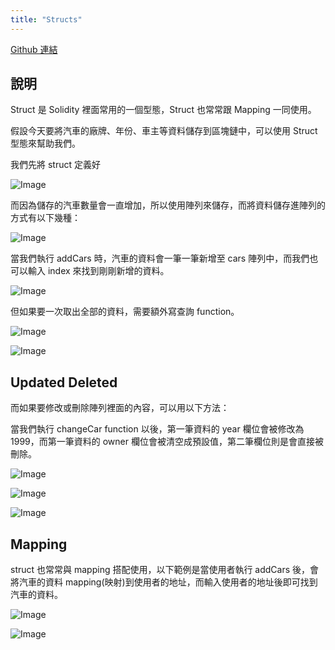 ```yaml
---
title: "Structs"
---
```


[Github 連結](https://github.com/WeiYun0912/SmartContracts/tree/main/Features/Structs)

## 說明

Struct 是 Solidity 裡面常用的一個型態，Struct 也常常跟 Mapping 一同使用。

假設今天要將汽車的廠牌、年份、車主等資料儲存到區塊鏈中，可以使用 Struct 型態來幫助我們。

我們先將 struct 定義好

![Image](https://i.imgur.com/cizZz9n.png)

而因為儲存的汽車數量會一直增加，所以使用陣列來儲存，而將資料儲存進陣列的方式有以下幾種：

![Image](https://i.imgur.com/jba1hnH.png)

當我們執行 addCars 時，汽車的資料會一筆一筆新增至 cars 陣列中，而我們也可以輸入 index 來找到剛剛新增的資料。

![Image](https://i.imgur.com/RWxOD1C.png)

但如果要一次取出全部的資料，需要額外寫查詢 function。

![Image](https://i.imgur.com/U5fZuf3.png)

![Image](https://i.imgur.com/XpJQISV.png)

## Updated Deleted

而如果要修改或刪除陣列裡面的內容，可以用以下方法：

當我們執行 changeCar function 以後，第一筆資料的 year 欄位會被修改為 1999，而第一筆資料的 owner 欄位會被清空成預設值，第二筆欄位則是會直接被刪除。

![Image](https://i.imgur.com/AluthPG.png)

![Image](https://i.imgur.com/hjQZTYU.png)

![Image](https://i.imgur.com/lcSo37T.png)

## Mapping

struct 也常常與 mapping 搭配使用，以下範例是當使用者執行 addCars 後，會將汽車的資料 mapping(映射)到使用者的地址，而輸入使用者的地址後即可找到汽車的資料。

![Image](https://i.imgur.com/UgejBGl.png)

![Image](https://i.imgur.com/iQtGkmP.png)
